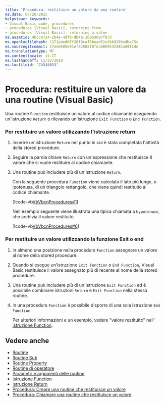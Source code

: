```yaml
---
title: 'Procedura: restituire un valore da una routine'
ms.date: 07/20/2015
helpviewer_keywords:
- Visual Basic code, procedures
- procedures [Visual Basic], returning from
- procedures [Visual Basic], returning a value
ms.assetid: 4bcc4724-2b4e-4df8-9b4b-16054607f87d
ms.openlocfilehash: 1371e4ed0ff28f9caf56eabf2a1bb9290edbe75c
ms.sourcegitcommit: 17ee6605e01ef32506f8fdc686954244ba6911de
ms.translationtype: MT
ms.contentlocale: it-IT
ms.lasthandoff: 11/22/2019
ms.locfileid: "74346033"
---
```

# <a name="how-to-return-a-value-from-a-procedure-visual-basic"></a>Procedura: restituire un valore da una routine (Visual Basic)
Una routine `Function` restituisce un valore al codice chiamante eseguendo un'istruzione `Return` o rilevando un'istruzione `Exit Function` o `End Function`.  
  
### <a name="to-return-a-value-using-the-return-statement"></a>Per restituire un valore utilizzando l'istruzione return  
  
1. Inserire un'istruzione `Return` nel punto in cui è stata completata l'attività della stored procedure.  
  
2. Seguire la parola chiave `Return` con un'espressione che restituisce il valore che si vuole restituire al codice chiamante.  
  
3. Una routine può includere più di un'istruzione `Return`.  
  
     Con la seguente procedura `Function` viene calcolato il lato più lungo, o ipotenusa, di un triangolo rettangolo, che viene quindi restituito al codice chiamante.  
  
     [!code-vb[VbVbcnProcedures#1](~/samples/snippets/visualbasic/VS_Snippets_VBCSharp/VbVbcnProcedures/VB/Class1.vb#1)]  
  
     Nell'esempio seguente viene illustrata una tipica chiamata a `hypotenuse`, che archivia il valore restituito.  
  
     [!code-vb[VbVbcnProcedures#6](~/samples/snippets/visualbasic/VS_Snippets_VBCSharp/VbVbcnProcedures/VB/Class1.vb#6)]  
  
### <a name="to-return-a-value-using-exit-function-or-end-function"></a>Per restituire un valore utilizzando la funzione Exit o end  
  
1. In almeno una posizione nella procedura `Function` assegnare un valore al nome della stored procedure.  
  
2. Quando si esegue un'istruzione `Exit Function` o `End Function`, Visual Basic restituisce il valore assegnato più di recente al nome della stored procedure.  
  
3. Una routine può includere più di un'istruzione `Exit Function` ed è possibile combinare istruzioni `Return` e `Exit Function` nella stessa routine.  
  
4. In una procedura `Function` è possibile disporre di una sola istruzione `End Function`.  
  
     Per ulteriori informazioni e un esempio, vedere "valore restituito" nell' [istruzione Function](../../../../visual-basic/language-reference/statements/function-statement.md).  
  
## <a name="see-also"></a>Vedere anche

- [Routine](./index.md)
- [Routine Sub](./sub-procedures.md)
- [Routine Property](./property-procedures.md)
- [Routine di operatore](./operator-procedures.md)
- [Parametri e argomenti delle routine](./procedure-parameters-and-arguments.md)
- [Istruzione Function](../../../../visual-basic/language-reference/statements/function-statement.md)
- [Istruzione Return](../../../../visual-basic/language-reference/statements/return-statement.md)
- [Procedura: Creare una routine che restituisce un valore](./how-to-create-a-procedure-that-returns-a-value.md)
- [Procedura: Chiamare una routine che restituisce un valore](./how-to-call-a-procedure-that-returns-a-value.md)

